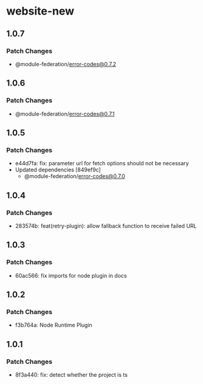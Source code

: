 # website-new

## 1.0.7

### Patch Changes

- @module-federation/error-codes@0.7.2

## 1.0.6

### Patch Changes

- @module-federation/error-codes@0.7.1

## 1.0.5

### Patch Changes

- e44d7fa: fix: parameter url for fetch options should not be necessary
- Updated dependencies [849ef9c]
  - @module-federation/error-codes@0.7.0

## 1.0.4

### Patch Changes

- 283574b: feat(retry-plugin): allow fallback function to receive failed URL

## 1.0.3

### Patch Changes

- 60ac566: fix imports for node plugin in docs

## 1.0.2

### Patch Changes

- f3b764a: Node Runtime Plugin

## 1.0.1

### Patch Changes

- 8f3a440: fix: detect whether the project is ts
